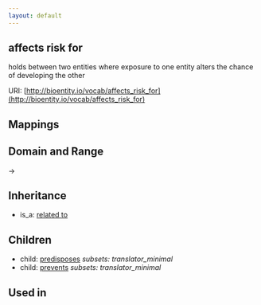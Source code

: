 ```yaml
---
layout: default
---
```


## affects risk for


holds between two entities where exposure to one entity alters the chance of developing the other 

URI: [http://bioentity.io/vocab/affects_risk_for](http://bioentity.io/vocab/affects_risk_for)
## Mappings


## Domain and Range

 -> 

## Inheritance

 *  is_a: [related to](related_to.html)

## Children

 *  child: [predisposes](predisposes.html) *subsets: translator_minimal*
 *  child: [prevents](prevents.html) *subsets: translator_minimal*

## Used in

